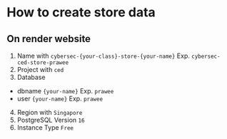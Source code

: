 # How to create store data

## On render website
1. Name with `cybersec-{your-class}-store-{your-name}` Exp. `cybersec-ced-store-prawee`
2. Project with `ced`
3. Database
  - dbname  `{your-name}` Exp. `prawee`
  - user `{your-name}` Exp. `prawee`
4. Region with `Singapore`
5. PostgreSQL Version `16`
6. Instance Type `Free`

